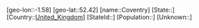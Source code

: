 ﻿---
location: [52.42,-1.58]
type: City
tags:
- geo/City


SpocWebEntityId: 29666
isDeleted: false
confidential: public

---
[geo-lon::-1.58]
[geo-lat::52.42]
[name::Coventry]
[State::]
[Country::[United_Kingdom](geo/Continent/Europe/United_Kingdom.md)]
[StateId::]
[Population::]
[Unknown::]

